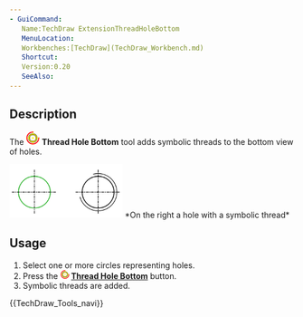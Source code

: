 ```yaml
---
- GuiCommand:
   Name:TechDraw ExtensionThreadHoleBottom
   MenuLocation:
   Workbenches:[TechDraw](TechDraw_Workbench.md)
   Shortcut:
   Version:0.20
   SeeAlso:
---
```


## Description

The <img alt="" src=images/TechDraw_ExtensionThreadHoleBottom.svg  style="width:24px;"> **Thread Hole Bottom** tool adds symbolic threads to the bottom view of holes.

 <img alt="" src=images/TechDraw_ExtensionThreadHoleBottomExample.png  style="width:200px;">  
*On the right a hole with a symbolic thread*

## Usage

1.  Select one or more circles representing holes.
2.  Press the **<img src="images/TechDraw_ExtensionThreadHoleBottom.svg" width=16px> [Thread Hole Bottom](TechDraw_ExtensionThreadHoleBottom.md)** button.
3.  Symbolic threads are added.




 {{TechDraw_Tools_navi}} 
